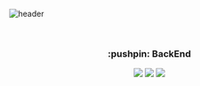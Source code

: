 ![header](https://capsule-render.vercel.app/api?type=waving&color=auto&height=300&section=header&fontSize=90&animation=fadeIn&fontAlignY=38&text=Lee%20Yuna&desc=Backend%20Developer&descAlignY=51&descAlign=62)

<br>


<h3 align="center"> :pushpin: BackEnd </h3>
<p align="center">
  <img src="https://img.shields.io/badge/Java-007396?style=flat-square&logo=Java&logoColor=white">
  <img src="https://img.shields.io/badge/Spring%20Boot-6DB33F?style=flat-square&logo=SpringBoot&logoColor=white">
  <img src="https://img.shields.io/badge/Python-3766AB?style=flat-square&logo=Python&logoColor=white">
</p>

<!-- 
<br>

<h3 align="center"> :pushpin: FrontEnd </h3>
<p align="center">
  <img src="https://img.shields.io/badge/JavaScript-F7DF1E?style=flat-square&logo=JavaScript&logoColor=white">
  <img src="https://img.shields.io/badge/HTML-dd4b25?style=flat-square&logo=html5&logoColor=white"/>
  <img src="https://img.shields.io/badge/css-F7DF1E?style=flat-square&logo=css3&logoColor=white">
</p>

<br>

<h3 align="center"> :pushpin: DataBase </h3>
<p align="center">
 <img src="https://img.shields.io/badge/Oracle-F80000?style=flat-square&logo=oracle&logoColor=white">
 <img src="https://img.shields.io/badge/MySQL-4479A1?style=flat-square&logo=MySQL&logoColor=white">
 <img src="https://img.shields.io/badge/Elasticsearch-005571?style=flat-square&logo=Elasticsearch&logoColor=white">
</p>

<br><br><br><br>

<p align="center">
<img src="https://github-readme-stats.vercel.app/api?username=eyuna&count_private=true&show_icons=true&theme=graywhite&hide=stars,issues,contribs">
</p>
 -->
<br><br><br> 
